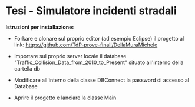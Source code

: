 # Tesi - Simulatore incidenti stradali

**Istruzioni per installazione:**

* Forkare e clonare sul proprio editor (ad esempio Eclipse) il progetto al link: https://github.com/TdP-prove-finali/DellaMuraMichele

* Importare sul proprio server locale il database "Traffic_Collision_Data_from_2010_to_Present" situato all'interno della cartella db

* Modificare all'interno della classe DBConnect la password di accesso al Database

* Aprire il progetto e lanciare la classe Main

